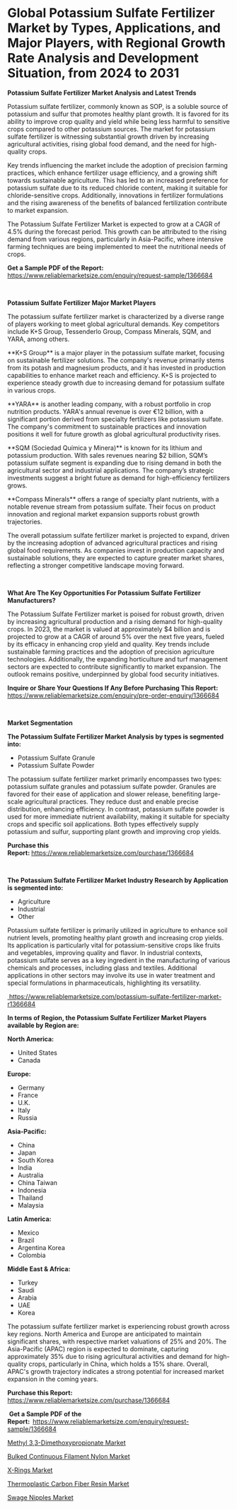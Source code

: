 <p><h1>Global Potassium Sulfate Fertilizer Market by Types, Applications, and Major Players, with Regional Growth Rate Analysis and Development Situation, from 2024 to 2031</h1></p><p><strong>Potassium Sulfate Fertilizer Market Analysis and Latest Trends</strong></p>
<p><p>Potassium sulfate fertilizer, commonly known as SOP, is a soluble source of potassium and sulfur that promotes healthy plant growth. It is favored for its ability to improve crop quality and yield while being less harmful to sensitive crops compared to other potassium sources. The market for potassium sulfate fertilizer is witnessing substantial growth driven by increasing agricultural activities, rising global food demand, and the need for high-quality crops. </p><p>Key trends influencing the market include the adoption of precision farming practices, which enhance fertilizer usage efficiency, and a growing shift towards sustainable agriculture. This has led to an increased preference for potassium sulfate due to its reduced chloride content, making it suitable for chloride-sensitive crops. Additionally, innovations in fertilizer formulations and the rising awareness of the benefits of balanced fertilization contribute to market expansion.</p><p>The Potassium Sulfate Fertilizer Market is expected to grow at a CAGR of 4.5% during the forecast period. This growth can be attributed to the rising demand from various regions, particularly in Asia-Pacific, where intensive farming techniques are being implemented to meet the nutritional needs of crops.</p></p>
<p><strong>Get a Sample PDF of the Report:&nbsp;</strong> <a href="https://www.reliablemarketsize.com/enquiry/request-sample/1366684?utm_campaign=1293&utm_medium=2&utm_source=Github&utm_content=ia&utm_term=11102024&utm_id=potassium-sulfate-fertilizer">https://www.reliablemarketsize.com/enquiry/request-sample/1366684</a></p>
<p>&nbsp;</p>
<p><strong>Potassium Sulfate Fertilizer Major Market Players</strong></p>
<p><p>The potassium sulfate fertilizer market is characterized by a diverse range of players working to meet global agricultural demands. Key competitors include K+S Group, Tessenderlo Group, Compass Minerals, SQM, and YARA, among others.</p><p>**K+S Group** is a major player in the potassium sulfate market, focusing on sustainable fertilizer solutions. The company's revenue primarily stems from its potash and magnesium products, and it has invested in production capabilities to enhance market reach and efficiency. K+S is projected to experience steady growth due to increasing demand for potassium sulfate in various crops.</p><p>**YARA** is another leading company, with a robust portfolio in crop nutrition products. YARA's annual revenue is over €12 billion, with a significant portion derived from specialty fertilizers like potassium sulfate. The company's commitment to sustainable practices and innovation positions it well for future growth as global agricultural productivity rises.</p><p>**SQM (Sociedad Química y Minera)** is known for its lithium and potassium production. With sales revenues nearing $2 billion, SQM’s potassium sulfate segment is expanding due to rising demand in both the agricultural sector and industrial applications. The company’s strategic investments suggest a bright future as demand for high-efficiency fertilizers grows.</p><p>**Compass Minerals** offers a range of specialty plant nutrients, with a notable revenue stream from potassium sulfate. Their focus on product innovation and regional market expansion supports robust growth trajectories.</p><p>The overall potassium sulfate fertilizer market is projected to expand, driven by the increasing adoption of advanced agricultural practices and rising global food requirements. As companies invest in production capacity and sustainable solutions, they are expected to capture greater market shares, reflecting a stronger competitive landscape moving forward.</p></p>
<p>&nbsp;</p>
<p><strong>What Are The Key Opportunities For Potassium Sulfate Fertilizer Manufacturers?</strong></p>
<p><p>The Potassium Sulfate Fertilizer market is poised for robust growth, driven by increasing agricultural production and a rising demand for high-quality crops. In 2023, the market is valued at approximately $4 billion and is projected to grow at a CAGR of around 5% over the next five years, fueled by its efficacy in enhancing crop yield and quality. Key trends include sustainable farming practices and the adoption of precision agriculture technologies. Additionally, the expanding horticulture and turf management sectors are expected to contribute significantly to market expansion. The outlook remains positive, underpinned by global food security initiatives.</p></p>
<p><strong>Inquire or Share Your Questions If Any Before Purchasing This Report:</strong> <a href="https://www.reliablemarketsize.com/enquiry/pre-order-enquiry/1366684?utm_campaign=1293&utm_medium=2&utm_source=Github&utm_content=ia&utm_term=11102024&utm_id=potassium-sulfate-fertilizer">https://www.reliablemarketsize.com/enquiry/pre-order-enquiry/1366684</a></p>
<p>&nbsp;</p>
<p><strong>Market Segmentation</strong></p>
<p><strong>The Potassium Sulfate Fertilizer Market Analysis by types is segmented into:</strong></p>
<p><ul><li>Potassium Sulfate Granule</li><li>Potassium Sulfate Powder</li></ul></p>
<p><p>The potassium sulfate fertilizer market primarily encompasses two types: potassium sulfate granules and potassium sulfate powder. Granules are favored for their ease of application and slower release, benefiting large-scale agricultural practices. They reduce dust and enable precise distribution, enhancing efficiency. In contrast, potassium sulfate powder is used for more immediate nutrient availability, making it suitable for specialty crops and specific soil applications. Both types effectively supply potassium and sulfur, supporting plant growth and improving crop yields.</p></p>
<p><strong>Purchase this Report:&nbsp;</strong><a href="https://www.reliablemarketsize.com/purchase/1366684?utm_campaign=1293&utm_medium=2&utm_source=Github&utm_content=ia&utm_term=11102024&utm_id=potassium-sulfate-fertilizer">https://www.reliablemarketsize.com/purchase/1366684</a></p>
<p>&nbsp;</p>
<p><strong>The Potassium Sulfate Fertilizer Market Industry Research by Application is segmented into:</strong></p>
<p><ul><li>Agriculture</li><li>Industrial</li><li>Other</li></ul></p>
<p><p>Potassium sulfate fertilizer is primarily utilized in agriculture to enhance soil nutrient levels, promoting healthy plant growth and increasing crop yields. Its application is particularly vital for potassium-sensitive crops like fruits and vegetables, improving quality and flavor. In industrial contexts, potassium sulfate serves as a key ingredient in the manufacturing of various chemicals and processes, including glass and textiles. Additional applications in other sectors may involve its use in water treatment and special formulations in pharmaceuticals, highlighting its versatility.</p></p>
<p><a href="https://www.reliablemarketsize.com/potassium-sulfate-fertilizer-market-r1366684?utm_campaign=1293&utm_medium=2&utm_source=Github&utm_content=ia&utm_term=11102024&utm_id=potassium-sulfate-fertilizer">&nbsp;https://www.reliablemarketsize.com/potassium-sulfate-fertilizer-market-r1366684</a></p>
<p><strong>In terms of Region, the Potassium Sulfate Fertilizer Market Players available by Region are:</strong></p>
<p>
    <p> <strong> North America: </strong>
        <ul>
            <li>United States</li>
            <li>Canada</li>
        </ul>
        </p> 
    <p> <strong> Europe: </strong>
        <ul>
            <li>Germany</li>
            <li>France</li>
            <li>U.K.</li>
            <li>Italy</li>
            <li>Russia</li>
        </ul>
        </p> 
    <p> <strong> Asia-Pacific: </strong>
        <ul>
            <li>China</li>
            <li>Japan</li>
            <li>South Korea</li>
            <li>India</li>
            <li>Australia</li>
            <li>China Taiwan</li>
            <li>Indonesia</li>
            <li>Thailand</li>
            <li>Malaysia</li>
        </ul>
        </p> 
    <p> <strong> Latin America: </strong>
        <ul>
            <li>Mexico</li>
            <li>Brazil</li>
            <li>Argentina Korea</li>
            <li>Colombia</li>
        </ul>
        </p> 
    <p> <strong> Middle East & Africa: </strong>
        <ul>
            <li>Turkey</li>
            <li>Saudi</li>
            <li>Arabia</li>
            <li>UAE</li>
            <li>Korea</li>
        </ul>
    </p>
    </p>
<p><p>The potassium sulfate fertilizer market is experiencing robust growth across key regions. North America and Europe are anticipated to maintain significant shares, with respective market valuations of 25% and 20%. The Asia-Pacific (APAC) region is expected to dominate, capturing approximately 35% due to rising agricultural activities and demand for high-quality crops, particularly in China, which holds a 15% share. Overall, APAC's growth trajectory indicates a strong potential for increased market expansion in the coming years.</p></p>
<p><strong>Purchase this Report: </strong><a href="https://www.reliablemarketsize.com/purchase/1366684?utm_campaign=1293&utm_medium=2&utm_source=Github&utm_content=ia&utm_term=11102024&utm_id=potassium-sulfate-fertilizer">https://www.reliablemarketsize.com/purchase/1366684</a></p>
<p>&nbsp;<strong>Get a Sample PDF of the Report:&nbsp;&nbsp;</strong><a href="https://www.reliablemarketsize.com/enquiry/request-sample/1366684?utm_campaign=1293&utm_medium=2&utm_source=Github&utm_content=ia&utm_term=11102024&utm_id=potassium-sulfate-fertilizer">https://www.reliablemarketsize.com/enquiry/request-sample/1366684</a></p>
<p><strong></strong></p>
<p><p><a href="https://www.linkedin.com/pulse/methyl-33-dimethoxypropionate-market-size-share-analysis-growth-95cpc?utm_campaign=1293&utm_medium=2&utm_source=Github&utm_content=ia&utm_term=11102024&utm_id=potassium-sulfate-fertilizer">Methyl 3,3-Dimethoxypropionate Market</a></p><p><a href="https://www.linkedin.com/pulse/global-bulked-continuous-filament-nylon-market-sector2024-2031-izgrc?utm_campaign=1293&utm_medium=2&utm_source=Github&utm_content=ia&utm_term=11102024&utm_id=potassium-sulfate-fertilizer">Bulked Continuous Filament Nylon Market</a></p><p><a href="https://www.linkedin.com/pulse/x-rings-market-outlook-share-analysis-growth-trends-forecasts-erdvc?utm_campaign=1293&utm_medium=2&utm_source=Github&utm_content=ia&utm_term=11102024&utm_id=potassium-sulfate-fertilizer">X-Rings Market</a></p><p><a href="https://www.linkedin.com/pulse/thermoplastic-carbon-fiber-resin-market-industry-trends-forecast-mbxgc?utm_campaign=1293&utm_medium=2&utm_source=Github&utm_content=ia&utm_term=11102024&utm_id=potassium-sulfate-fertilizer">Thermoplastic Carbon Fiber Resin Market</a></p><p><a href="https://www.linkedin.com/pulse/swage-nipples-market-share-analysis-growth-trends-forecasts-period-fcclc?utm_campaign=1293&utm_medium=2&utm_source=Github&utm_content=ia&utm_term=11102024&utm_id=potassium-sulfate-fertilizer">Swage Nipples Market</a></p></p>